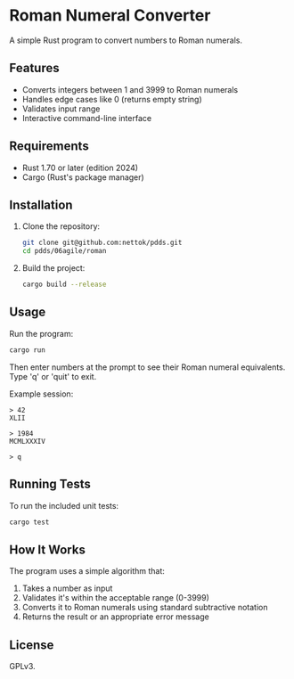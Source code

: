 # Roman Numeral Converter

A simple Rust program to convert numbers to Roman numerals.

## Features

- Converts integers between 1 and 3999 to Roman numerals
- Handles edge cases like 0 (returns empty string)
- Validates input range
- Interactive command-line interface

## Requirements

- Rust 1.70 or later (edition 2024)
- Cargo (Rust's package manager)

## Installation

1. Clone the repository:
   ```bash
   git clone git@github.com:nettok/pdds.git
   cd pdds/06agile/roman
   ```

2. Build the project:
   ```bash
   cargo build --release
   ```

## Usage

Run the program:
```bash
cargo run
```

Then enter numbers at the prompt to see their Roman numeral equivalents. Type 'q' or 'quit' to exit.

Example session:
```
> 42
XLII

> 1984
MCMLXXXIV

> q
```

## Running Tests

To run the included unit tests:
```bash
cargo test
```

## How It Works

The program uses a simple algorithm that:
1. Takes a number as input
2. Validates it's within the acceptable range (0-3999)
3. Converts it to Roman numerals using standard subtractive notation
4. Returns the result or an appropriate error message

## License

GPLv3.
